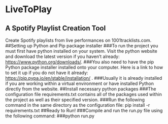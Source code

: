 # LiveToPlay
## A Spotify Playlist Creation Tool
Create Spotify playlists from live performances on 1001tracklists.com.
##Setting up Python and Pip package installer
###To run the project you must first have python installed on your system. Visit the python website and download the latest version if you haven’t already: https://www.python.org/downloads/. 
###You also need to have the pip Python package installer installed onto your computer. Here is a link to how to set it up if you do not have it already: https://pip.pypa.io/en/stable/installation/ . 
###Usually it is already installed if you are working within a virtual environment or have installed Python directly from the website. 
##Install necessary python packages
###The configuration file requirements.txt contains all of the packages used within the project as well as their specified version. 
###Run the following command in the same directory as the configuration file: pip install -r requirements.txt
##Ready to Run!
###Compile and run the run.py file using the following command:
###python run.py
